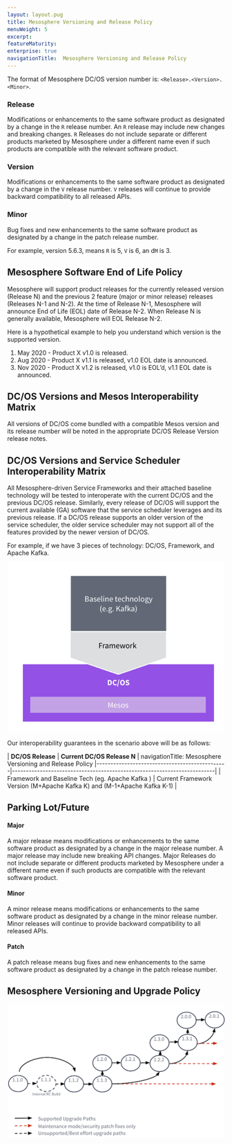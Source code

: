 ```yaml
---
layout: layout.pug
title: Mesosphere Versioning and Release Policy
menuWeight: 5
excerpt:
featureMaturity:
enterprise: true
navigationTitle:  Mesosphere Versioning and Release Policy
---
```



The format of Mesosphere DC/OS version number is: `<Release>.<Version>.<Minor>`.


### Release
Modifications or enhancements to the same software product as designated by a change in the `R` release number.  An `R` release may include new changes and breaking changes. `R` Releases do not include separate or different products marketed by Mesosphere under a different name even if such products are compatible with the relevant software product.

### Version
Modifications or enhancements to the same software product as designated by a change in the `V` release number. `V` releases will continue to provide backward compatibility to all released APIs.

### Minor
Bug fixes and new enhancements to the same software product as designated by a change in the patch release number.

For example, version 5.6.3, means `R` is 5, `V` is 6, an d`M` is 3. 

## Mesosphere Software End of Life Policy

Mesosphere will support product releases for the currently released version (Release N) and the previous 2 feature (major or minor release) releases (Releases N-1 and N-2). At the time of Release N-1, Mesosphere will announce End of Life (EOL) date of Release N-2. When Release N is generally available, Mesosphere will EOL Release N-2.

Here is a hypothetical example to help you understand which version is the supported version. 

1.  May 2020 - Product X v1.0 is released.
1.  Aug 2020 - Product X v1.1 is released, v1.0 EOL date is announced.
1.  Nov 2020 - Product X v1.2 is released,  v1.0 is EOL’d, v1.1 EOL date is announced.

## DC/OS Versions and Mesos Interoperability Matrix

All versions of DC/OS come bundled with a compatible Mesos version and its release number will be noted in the appropriate DC/OS Release Version release notes.

## DC/OS Versions and Service Scheduler Interoperability Matrix

All Mesosphere-driven Service Frameworks and their attached baseline technology will be tested to interoperate with the current DC/OS and the previous DC/OS release. Similarly, every release of DC/OS will support the current available (GA) software that the service scheduler leverages and its previous release.  If a DC/OS release supports an older version of the service scheduler, the older service scheduler may not support all of the features provided by the newer version of DC/OS.

For example, if we have 3 pieces of technology: DC/OS, Framework, and Apache Kafka.

![version policy framework](../img/version-policy-1.png)

Our interoperability guarantees in the scenario above will be as follows:

| **DC/OS Release**                                 | **Current DC/OS Release N**                                                 |
navigationTitle:  Mesosphere Versioning and Release Policy
|-----------------------------------------------|-------------------------------------------------------------------------|
| Framework and Baseline Tech (eg. Apache Kafka ) | Current Framework Version (M+Apache Kafka K) and (M-1+Apache Kafka K-1) |

## Parking Lot/Future

<!-- ### Semantic Versioning

Semantic versioning is a widely-adopted scheme for describing meaning about the underlying code and what has been modified from one version to the next.  It is  well documented at [www.semver.org](http://www.semver.org/) and is based on a release number which has 3 primary components: major release number, minor release number and patch release number.

### `<MAJOR>.<MINOR>.<PATCH>`
-->

#### Major 
A major release means modifications or enhancements to the same software product as designated by a change in the major release number.  A major release may include new breaking API changes. Major Releases do not include separate or different products marketed by Mesosphere under a different name even if such products are compatible with the relevant software product.

#### Minor
A minor release means modifications or enhancements to the same software product as designated by a change in the minor release number. Minor releases will continue to provide backward compatibility to all released APIs.

#### Patch
A patch release means bug fixes and new enhancements to the same software product as designated by a change in the patch release number.

## Mesosphere Versioning and Upgrade Policy

![version policy framework](../img/version-policy-2.png)


